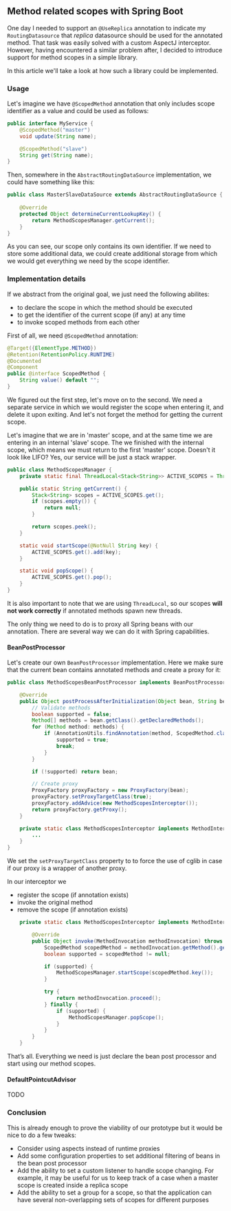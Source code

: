 ## Method related scopes with Spring Boot

One day I needed to support an `@UseReplica` annotation to indicate my `RoutingDatasource` that _replica_ datasource should be used for the annotated method.
That task was easily solved with a custom AspectJ interceptor. 
However, having encountered a similar problem after, I decided to introduce support for method scopes in a simple library.

In this article we'll take a look at how such a library could be implemented.

### Usage
Let's imagine we have `@ScopedMethod` annotation that only includes scope identifier as a value and could be used as follows:
```java
public interface MyService {
    @ScopedMethod("master")
    void update(String name);

    @ScopedMethod("slave")
    String get(String name);
}
```

Then, somewhere in the `AbstractRoutingDataSource` implementation, we could have something like this:
```java
public class MasterSlaveDataSource extends AbstractRoutingDataSource {
            
    @Override
    protected Object determineCurrentLookupKey() {
        return MethodScopesManager.getCurrent();
    }
}
```

As you can see, our scope only contains its own identifier. If we need to store some additional data, we could create additional storage from which we would get everything we need by the scope identifier.

### Implementation details

If we abstract from the original goal, we just need the following abilites:
* to declare the scope in which the method should be executed
* to get the identifier of the current scope (if any) at any time
* to invoke scoped methods from each other

First of all, we need `@ScopedMethod` annotation:
```java
@Target({ElementType.METHOD})
@Retention(RetentionPolicy.RUNTIME)
@Documented
@Component
public @interface ScopedMethod {
    String value() default "";
}
```

We figured out the first step, let's move on to the second. We need a separate service in which we would register the scope when entering it, and delete it upon exiting. And let's not forget the method for getting the current scope.

Let's imagine that we are in 'master' scope, and at the same time we are entering in an internal 'slave' scope. The we finished with the internal scope, which means we must return to the first 'master' scope. Doesn't it look like LIFO? 
Yes, our service will be just a stack wrapper. 

```java
public class MethodScopesManager {
    private static final ThreadLocal<Stack<String>> ACTIVE_SCOPES = ThreadLocal.withInitial(Stack::new);

    public static String getCurrent() {
        Stack<String> scopes = ACTIVE_SCOPES.get();
        if (scopes.empty()) {
            return null;
        }

        return scopes.peek();
    }

    static void startScope(@NotNull String key) {
        ACTIVE_SCOPES.get().add(key);
    }

    static void popScope() {
        ACTIVE_SCOPES.get().pop();
    }
}
```

It is also important to note that we are using `ThreadLocal`, so our scopes **will not work correctly** if annotated methods spawn new threads.

The only thing we need to do is to proxy all Spring beans with our annotation. There are several way we can do it with Spring capabilities.

#### BeanPostProcessor
Let's create our own `BeanPostProcessor` implementation. Here we make sure that the current bean contains annotated methods and create a proxy for it:

```java
public class MethodScopesBeanPostProcessor implements BeanPostProcessor {

    @Override
    public Object postProcessAfterInitialization(Object bean, String beanName) throws BeansException {
        // Validate methods
        boolean supported = false;
        Method[] methods = bean.getClass().getDeclaredMethods();
        for (Method method: methods) {
            if (AnnotationUtils.findAnnotation(method, ScopedMethod.class) != null) {
                supported = true;
                break;
            }
        }

        if (!supported) return bean;

        // Create proxy
        ProxyFactory proxyFactory = new ProxyFactory(bean);
        proxyFactory.setProxyTargetClass(true);
        proxyFactory.addAdvice(new MethodScopesInterceptor());
        return proxyFactory.getProxy();
    }

    private static class MethodScopesInterceptor implements MethodInterceptor {
        ...
    }
}
```

We set the `setProxyTargetClass` property to to force the use of cglib in case if our proxy is a wrapper of another proxy.

In our interceptor we 
* register the scope (if annotation exists)
* invoke the original method
* remove the scope (if annotation exists)

```java
    private static class MethodScopesInterceptor implements MethodInterceptor {

        @Override
        public Object invoke(MethodInvocation methodInvocation) throws Throwable {
            ScopedMethod scopedMethod = methodInvocation.getMethod().getAnnotation(ScopedMethod.class);
            boolean supported = scopedMethod != null;

            if (supported) {
                MethodScopesManager.startScope(scopedMethod.key());
            }

            try {
                return methodInvocation.proceed();
            } finally {
                if (supported) {
                    MethodScopesManager.popScope();
                }
            }
        }
    }
```

That’s all. Everything we need is just declare the bean post processor and start using our method scopes.

#### DefaultPointcutAdvisor
TODO

### Conclusion
This is already enough to prove the viability of our prototype but it would be nice to do a few tweaks:
* Consider using aspects instead of runtime proxies
* Add some configuration properties to set additional filtering of beans in the bean post processor
* Add the ability to set a custom listener to handle scope changing. For example, it may be useful for us to keep track of a case when a master scope is created inside a replica scope
* Add the ability to set a group for a scope, so that the application can have several non-overlapping sets of scopes for different purposes
